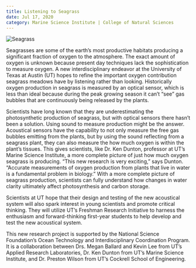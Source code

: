 ```yaml
--- 
title: Listening to Seagrass
date: Jul 17, 2020
category: Marine Science Institute | College of Natural Sciences
---
```


![Seagrass](http://research.utexas.edu/showcase/assets/js/fileman/Uploads/Seagrass.jpg)

Seagrasses are some of the earth’s most productive habitats producing a significant fraction of oxygen to the atmosphere. The exact amount of oxygen is unknown because present day techniques lack the sophistication to measure oxygen. A new interdisciplinary endeavor at the University of Texas at Austin (UT) hopes to refine the important oxygen contribution seagrass meadows have by listening rather than looking. Historically oxygen production in seagrass is measured by an optical sensor, which is less than ideal because during the peak growing season it can’t “see” gas bubbles that are continuously being released by the plants.

Scientists have long known that they are underestimating the photosynthetic production of seagrass, but with optical sensors there hasn’t been a solution. Using sound to measure production might be the answer. Acoustical sensors have the capability to not only measure the free gas bubbles emitting from the plants, but by using the sound reflecting from a seagrass plant, they can also measure the how much oxygen is within the plant’s tissues. This gives scientists, like Dr. Ken Dunton, professor at UT’s Marine Science Institute, a more complete picture of just how much oxygen seagrass is producing. “This new research is very exciting,” says Dunton. “Accurate measurements of oxygen production from plants that live in water is a fundamental problem in biology.” With a more complete picture of seagrass production, scientists can fully understand how changes in water clarity ultimately affect photosynthesis and carbon storage.

Scientists at UT hope that their design and testing of the new acoustical system will also spark interest in young scientists and promote critical thinking. They will utilize UT’s Freshman Research Initiative to harness the enthusiasm and forward-thinking first-year students to help develop and test the new acoustical system.

This new research project is supported by the National Science Foundation’s Ocean Technology and Interdisciplinary Coordination Program. It is a collaboration between Drs. Megan Ballard and Kevin Lee from UT’s Applied Research Laboratories, Dr. Ken Dunton from UT’s Marine Science Institute, and Dr. Preston Wilson from UT’s Cockrell School of Engineering.